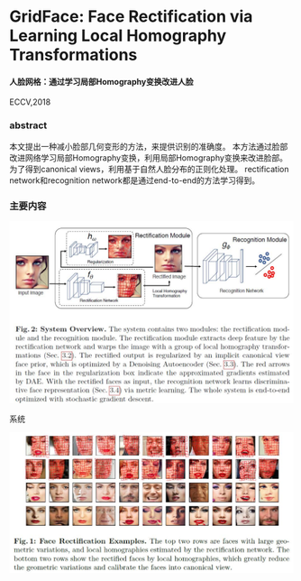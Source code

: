 # GridFace: Face Rectification via Learning Local Homography Transformations
#### 人脸网格：通过学习局部Homography变换改进人脸
ECCV,2018
### abstract
本文提出一种减小脸部几何变形的方法，来提供识别的准确度。
本方法通过脸部改进网络学习局部Homography变换，利用局部Homography变换来改进脸部。  
为了得到canonical views，利用基于自然人脸分布的正则化处理。
rectification network和recognition network都是通过end-to-end的方法学习得到。
### 主要内容
<div align="center">
<img src="https://github.com/alfredtorres/Reading-notebook/blob/master/MyImage/gridface_fig2.jpg" height="%30" width="%30" >  
</div>

系统

![fig1](https://github.com/alfredtorres/Reading-notebook/blob/master/MyImage/gridface_fig1.jpg)
